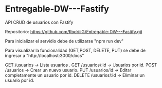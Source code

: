 # Entregable-DW---Fastify

API CRUD de usuarios con Fastify

Repositorio: https://github.com/RodriiiG/Entregable-DW---Fastify.git

Para inicializar el servidio debe de utilizarse "npm run dev"

Para visualizar la funcionalidad (GET,POST, DELETE, PUT) se debe de ingresar a "http://localhost:3000/docs"

GET /usuarios → Lista usuarios .
GET /usuarios/:id → Usuarios por id.
POST /usuarios → Crear un nuevo usuario.
PUT /usuarios/id → Editar completamente un usuario por id.
DELETE /usuarios/:id → Eliminar un usuario por id.